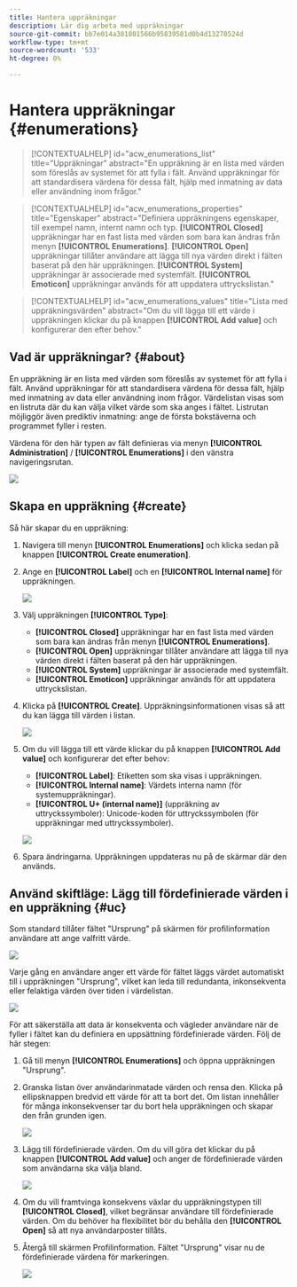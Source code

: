 ```yaml
---
title: Hantera uppräkningar
description: Lär dig arbeta med uppräkningar
source-git-commit: bb7e014a381801566b95839581d0b4d13278524d
workflow-type: tm+mt
source-wordcount: '533'
ht-degree: 0%

---
```


# Hantera uppräkningar {#enumerations}

>[!CONTEXTUALHELP]
>id="acw_enumerations_list"
>title="Uppräkningar"
>abstract="En uppräkning är en lista med värden som föreslås av systemet för att fylla i fält. Använd uppräkningar för att standardisera värdena för dessa fält, hjälp med inmatning av data eller användning inom frågor."

>[!CONTEXTUALHELP]
>id="acw_enumerations_properties"
>title="Egenskaper"
>abstract="Definiera uppräkningens egenskaper, till exempel namn, internt namn och typ. **[!UICONTROL Closed]** uppräkningar har en fast lista med värden som bara kan ändras från menyn **[!UICONTROL Enumerations]**. **[!UICONTROL Open]** uppräkningar tillåter användare att lägga till nya värden direkt i fälten baserat på den här uppräkningen. **[!UICONTROL System]** uppräkningar är associerade med systemfält. **[!UICONTROL Emoticon]** uppräkningar används för att uppdatera uttryckslistan."

>[!CONTEXTUALHELP]
>id="acw_enumerations_values"
>title="Lista med uppräkningsvärden"
>abstract="Om du vill lägga till ett värde i uppräkningen klickar du på knappen **[!UICONTROL Add value]** och konfigurerar den efter behov."

## Vad är uppräkningar? {#about}

En uppräkning är en lista med värden som föreslås av systemet för att fylla i fält. Använd uppräkningar för att standardisera värdena för dessa fält, hjälp med inmatning av data eller användning inom frågor. Värdelistan visas som en listruta där du kan välja vilket värde som ska anges i fältet. Listrutan möjliggör även prediktiv inmatning: ange de första bokstäverna och programmet fyller i resten.

Värdena för den här typen av fält definieras via menyn **[!UICONTROL Administration]** / **[!UICONTROL Enumerations]** i den vänstra navigeringsrutan.

![](assets/enumeration-list.png)

## Skapa en uppräkning {#create}

Så här skapar du en uppräkning:

1. Navigera till menyn **[!UICONTROL Enumerations]** och klicka sedan på knappen **[!UICONTROL Create enumeration]**.

1. Ange en **[!UICONTROL Label]** och en **[!UICONTROL Internal name]** för uppräkningen.

   ![](assets/enumeration-create.png)

1. Välj uppräkningen **[!UICONTROL Type]**:

   * **[!UICONTROL Closed]** uppräkningar har en fast lista med värden som bara kan ändras från menyn **[!UICONTROL Enumerations]**.
   * **[!UICONTROL Open]** uppräkningar tillåter användare att lägga till nya värden direkt i fälten baserat på den här uppräkningen.
   * **[!UICONTROL System]** uppräkningar är associerade med systemfält.
   * **[!UICONTROL Emoticon]** uppräkningar används för att uppdatera uttryckslistan.

1. Klicka på **[!UICONTROL Create]**. Uppräkningsinformationen visas så att du kan lägga till värden i listan.

   ![](assets/enumeration-details.png)

1. Om du vill lägga till ett värde klickar du på knappen **[!UICONTROL Add value]** och konfigurerar det efter behov:

   * **[!UICONTROL Label]**: Etiketten som ska visas i uppräkningen.
   * **[!UICONTROL Internal name]**: Värdets interna namn (för systemuppräkningar).
   * **[!UICONTROL U+ (internal name)]** (uppräkning av uttryckssymboler): Unicode-koden för uttryckssymbolen (för uppräkningar med uttryckssymboler).

   ![](assets/enumeration-emoticon.png)

1. Spara ändringarna. Uppräkningen uppdateras nu på de skärmar där den används.

## Använd skiftläge: Lägg till fördefinierade värden i en uppräkning {#uc}

Som standard tillåter fältet &quot;Ursprung&quot; på skärmen för profilinformation användare att ange valfritt värde.

![](assets/enumeration-uc-profile.png)

Varje gång en användare anger ett värde för fältet läggs värdet automatiskt till i uppräkningen &quot;Ursprung&quot;, vilket kan leda till redundanta, inkonsekventa eller felaktiga värden över tiden i värdelistan.

![](assets/enumeration-uc-choice.png)

För att säkerställa att data är konsekventa och vägleder användare när de fyller i fältet kan du definiera en uppsättning fördefinierade värden. Följ de här stegen:

1. Gå till menyn **[!UICONTROL Enumerations]** och öppna uppräkningen &quot;Ursprung&quot;.

2. Granska listan över användarinmatade värden och rensa den. Klicka på ellipsknappen bredvid ett värde för att ta bort det. Om listan innehåller för många inkonsekvenser tar du bort hela uppräkningen och skapar den från grunden igen.

   ![](assets/enumeration-uc-clean.png)

3. Lägg till fördefinierade värden. Om du vill göra det klickar du på knappen **[!UICONTROL Add value]** och anger de fördefinierade värden som användarna ska välja bland.

   ![](assets/enumeration-uc-create.png)

4. Om du vill framtvinga konsekvens växlar du uppräkningstypen till **[!UICONTROL Closed]**, vilket begränsar användare till fördefinierade värden.
Om du behöver ha flexibilitet bör du behålla den **[!UICONTROL Open]** så att nya användarposter tillåts.

5. Återgå till skärmen Profilinformation. Fältet &quot;Ursprung&quot; visar nu de fördefinierade värdena för markeringen.

   ![](assets/enumeration-uc-populated.png)
